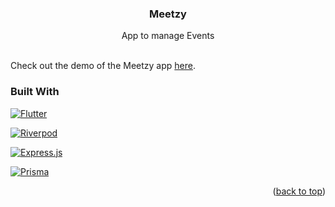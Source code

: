 <a  name="readme-top"></a>

<!--

*** Thanks for checking out the Best-README-Template. If you have a suggestion

*** that would make this better, please fork the repo and create a pull request

*** or simply open an issue with the tag "enhancement".

*** Don't forget to give the project a star!

*** Thanks again! Now go create something AMAZING! :D

-->

<!-- PROJECT SHIELDS -->

<!--

*** I'm using markdown "reference style" links for readability.

*** Reference links are enclosed in brackets [ ] instead of parentheses ( ).

*** See the bottom of this document for the declaration of the reference variables

*** for contributors-url, forks-url, etc. This is an optional, concise syntax you may use.

*** https://www.markdownguide.org/basic-syntax/#reference-style-links

-->

</a>

<h3  align="center">Meetzy</h3>

<p  align="center">App to manage Events

<br/>
<br/>

Check out the demo of the Meetzy app [here](https://drive.google.com/file/d/1jHR3rTmfyed2Ie5Lvny4haP0cRge9nzV/view?usp=sharing).

</p>

</div>

</ol>

</details>

### Built With

[![Flutter][Flutter.dev]][Flutter-url] <br>

[![Riverpod][Riverpod.dev]][Riverpod-url] <br>

[![Express.js][Express-badge]][Express-url] <br>

[![Prisma][Prisma-badge]][Prisma-url] <br>

<p  align="right">(<a  href="#readme-top">back to top</a>)</p>

<!-- FEATURES -->

<!-- https://www.markdownguide.org/basic-syntax/#reference-style-links -->

[Flutter.dev]: https://img.shields.io/badge/Flutter-20232A?style=for-the-badge&logo=flutter&logoColor=61DAFB
[Flutter-url]: https://flutter.dev/
[Riverpod.dev]: https://img.shields.io/badge/Riverpod-20232A?style=for-the-badge&logo=riverpod&logoColor=61DAFB
[Riverpod-url]: https://riverpod.dev/
[Express-badge]: https://img.shields.io/badge/Express.js-20232A?style=for-the-badge&logo=express&logoColor=5CA74B
[Express-url]: https://expressjs.com/
[Prisma-badge]: https://img.shields.io/badge/Prisma-20232A?style=for-the-badge&logo=prisma&logoColor=ffffff
[Prisma-url]: https://www.prisma.io/
